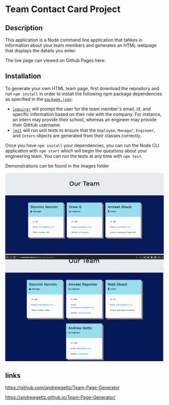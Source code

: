 # Team Contact Card Project 

## Description 

This application is a Node command line application that tahkes in information about your team members and generates an HTML webpage that displays the details you enter. 

The live page can viewed on Github Pages here: 

## Installation

To generate your own HTML team page, first download the repository and run `npm install` in order to install the following npm package dependencies as specified in the [`package.json`](https://github.com/connietran-dev/team-page-generator/blob/master/package.json):

* [`inquirer`](https://www.npmjs.com/package/inquirer) will prompt the user for the team member's email, id, and specific information based on their role with the company. For instance, an intern may provide their school, whereas an engineer may provide their GitHub username.
* [`jest`](https://jestjs.io/) will run unit tests to ensure that the `Employee`, `Manager`, `Engineer`, and `Intern` objects are generated from their classes correctly.

Once you have `npm install` your dependencies, you can run the Node CLI application with `npm start` which will begin the questions about your engineering team. You can run the tests at any time with `npm test`.


Demonstrations can be found in the images folder 

<img src="images/Screen Shot 2022-10-08 at 8.18.05 PM.png">

<img src="images/Screen Shot 2022-10-08 at 8.37.39 PM.png">

## links
https://github.com/andrewgettz/Team-Page-Generator

 https://andrewgettz.github.io/Team-Page-Generator/